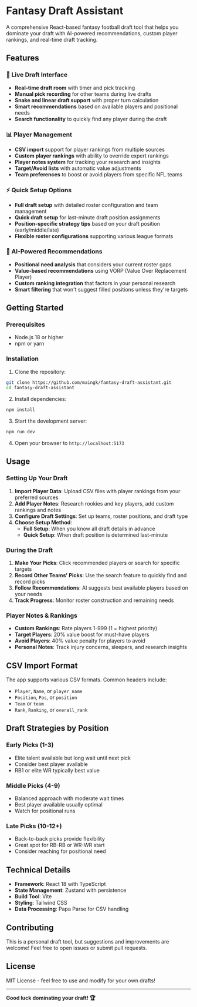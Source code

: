 # Fantasy Draft Assistant

A comprehensive React-based fantasy football draft tool that helps you dominate your draft with AI-powered recommendations, custom player rankings, and real-time draft tracking.

## Features

### 🏈 Live Draft Interface
- **Real-time draft room** with timer and pick tracking
- **Manual pick recording** for other teams during live drafts
- **Snake and linear draft support** with proper turn calculation
- **Smart recommendations** based on available players and positional needs
- **Search functionality** to quickly find any player during the draft

### 📊 Player Management
- **CSV import** support for player rankings from multiple sources
- **Custom player rankings** with ability to override expert rankings
- **Player notes system** for tracking your research and insights
- **Target/Avoid lists** with automatic value adjustments
- **Team preferences** to boost or avoid players from specific NFL teams

### ⚡ Quick Setup Options
- **Full draft setup** with detailed roster configuration and team management
- **Quick draft setup** for last-minute draft position assignments
- **Position-specific strategy tips** based on your draft position (early/middle/late)
- **Flexible roster configurations** supporting various league formats

### 🧠 AI-Powered Recommendations
- **Positional need analysis** that considers your current roster gaps
- **Value-based recommendations** using VORP (Value Over Replacement Player)
- **Custom ranking integration** that factors in your personal research
- **Smart filtering** that won't suggest filled positions unless they're targets

## Getting Started

### Prerequisites
- Node.js 18 or higher
- npm or yarn

### Installation

1. Clone the repository:
```bash
git clone https://github.com/maingk/fantasy-draft-assistant.git
cd fantasy-draft-assistant
```

2. Install dependencies:
```bash
npm install
```

3. Start the development server:
```bash
npm run dev
```

4. Open your browser to `http://localhost:5173`

## Usage

### Setting Up Your Draft

1. **Import Player Data**: Upload CSV files with player rankings from your preferred sources
2. **Add Player Notes**: Research rookies and key players, add custom rankings and notes
3. **Configure Draft Settings**: Set up teams, roster positions, and draft type
4. **Choose Setup Method**:
   - **Full Setup**: When you know all draft details in advance
   - **Quick Setup**: When draft position is determined last-minute

### During the Draft

1. **Make Your Picks**: Click recommended players or search for specific targets
2. **Record Other Teams' Picks**: Use the search feature to quickly find and record picks
3. **Follow Recommendations**: AI suggests best available players based on your needs
4. **Track Progress**: Monitor roster construction and remaining needs

### Player Notes & Rankings

- **Custom Rankings**: Rate players 1-999 (1 = highest priority)
- **Target Players**: 20% value boost for must-have players
- **Avoid Players**: 40% value penalty for players to avoid
- **Personal Notes**: Track injury concerns, sleepers, and research insights

## CSV Import Format

The app supports various CSV formats. Common headers include:
- `Player`, `Name`, or `player_name`
- `Position`, `Pos`, or `position`
- `Team` or `team`
- `Rank`, `Ranking`, or `overall_rank`

## Draft Strategies by Position

### Early Picks (1-3)
- Elite talent available but long wait until next pick
- Consider best player available
- RB1 or elite WR typically best value

### Middle Picks (4-9)
- Balanced approach with moderate wait times
- Best player available usually optimal
- Watch for positional runs

### Late Picks (10-12+)
- Back-to-back picks provide flexibility
- Great spot for RB-RB or WR-WR start
- Consider reaching for positional need

## Technical Details

- **Framework**: React 18 with TypeScript
- **State Management**: Zustand with persistence
- **Build Tool**: Vite
- **Styling**: Tailwind CSS
- **Data Processing**: Papa Parse for CSV handling

## Contributing

This is a personal draft tool, but suggestions and improvements are welcome! Feel free to open issues or submit pull requests.

## License

MIT License - feel free to use and modify for your own drafts!

---

**Good luck dominating your draft! 🏆**